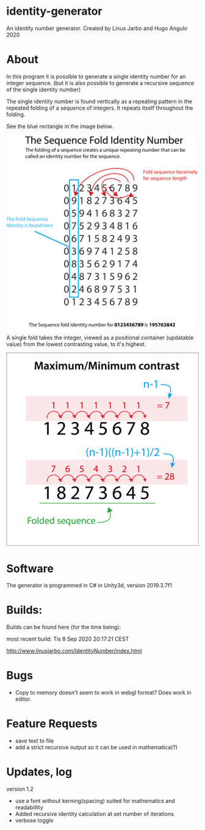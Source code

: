 # identity-generator

An identity number generator. 
Created by Linus Jarbo and Hugo Angulo 2020

# About

In this program it is possible to generate a single identity number for an integer sequence. 
(but it is also possible to generate a recursive sequence of the single identity number)

The single identity number is found vertically as a repeating pattern in the repeated folding
of a sequence of integers. It repeats itself throughout the folding.

See the blue rectangle in the image below.

<a href="url"><img src="github-img/IdentityNumber.png" width="650" ></a>

A single fold takes the integer, viewed as a positional container (updatable value) from the lowest contrasting value, to it's highest.

<a href="url"><img src="github-img/maxContrast.png" width="650" ></a>

# Software
The generator is programmed in C# in Unity3d, version 2019.3.7f1

# Builds:
Builds can be found here (for the time being):

most recent build: 
Tis  8 Sep 2020 20:17:21 CEST

http://www.linusjarbo.com/IdentityNumber/index.html

# Bugs
- Copy to memory doesn't seem to work in webgl format? Does work in editor.

# Feature Requests
- save text to file
- add a strict recursive output so it can be used in mathematica(?)

# Updates, log
version 1.2

- use a font without kerning(spacing) suited for mathematics and readabillity
- Added recursive identity calculation at set number of iterations
- verbose toggle
